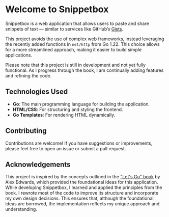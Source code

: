 # Welcome to Snippetbox

Snippetbox is a web application that allows users to paste and share snippets of text — similar to services
like GitHub’s [Gists](https://gist.github.com/).

This project avoids the use of complex web frameworks, instead leveraging the recently added functions in `net/http`
from Go 1.22. This choice allows for a more streamlined approach, making it easier to build simple applications.

Please note that this project is still in development and not yet fully functional. As I progress through the book, I am
continually adding features and refining the code.

## Technologies Used

- **Go**: The main programming language for building the application.
- **HTML/CSS**: For structuring and styling the frontend.
- **Go Templates**: For rendering HTML dynamically.

## Contributing

Contributions are welcome! If you have suggestions or improvements, please feel free to open an issue or submit a pull
request.

## Acknowledgements

This project is inspired by the concepts outlined in the ["Let's Go" book](https://lets-go.alexedwards.net/) by Alex
Edwards, which provided the foundational ideas for this application. While developing Snippetbox, I learned and applied
the principles from the book. I rewrote most of the code to improve its structure and incorporate my own design
decisions. This ensures that, although the foundational ideas are borrowed, the implementation reflects my unique
approach and understanding.

